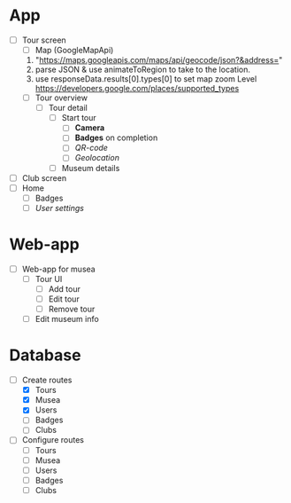 # App

- [ ] Tour screen
  - [ ]  Map (GoogleMapApi)
    1. "https://maps.googleapis.com/maps/api/geocode/json?&address="
    2. parse JSON & use animateToRegion to take to the location.
    3. use responseData.results[0].types[0] to set map zoom Level
      https://developers.google.com/places/supported_types
  - [ ] Tour overview
    - [ ] Tour detail
      - [ ] Start tour
        - [ ] **Camera**
        - [ ] **Badges** on completion
        - [ ] *QR-code*
        - [ ] *Geolocation*
      - [ ] Museum details

- [ ] Club screen
- [ ] Home
  - [ ] Badges
  - [ ] *User settings*

# Web-app
- [ ] Web-app for musea
  - [ ] Tour UI
    - [ ] Add tour
    - [ ] Edit tour
    - [ ] Remove tour
  - [ ] Edit museum info

# Database
- [ ] Create routes
  - [X] Tours
  - [X] Musea
  - [X] Users
  - [ ] Badges
  - [ ] Clubs

- [ ] Configure routes
  - [ ] Tours
  - [ ] Musea
  - [ ] Users
  - [ ] Badges
  - [ ] Clubs